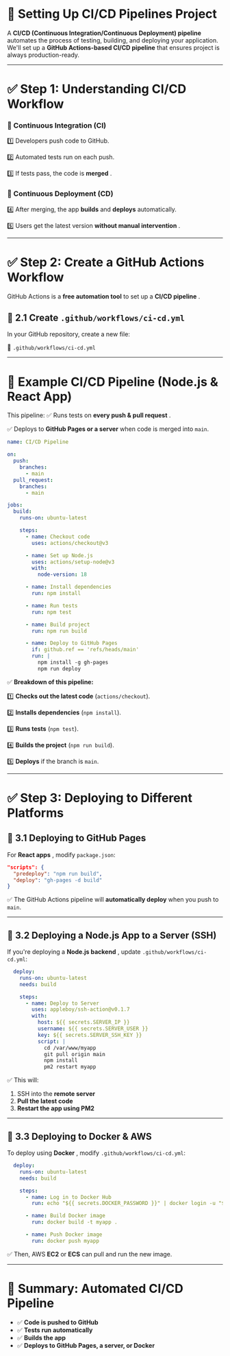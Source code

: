 # **🚀 Setting Up CI/CD Pipelines  Project**

A **CI/CD (Continuous Integration/Continuous Deployment) pipeline** automates the process of testing, building, and deploying your application. We'll set up a **GitHub Actions-based CI/CD pipeline** that ensures project is always production-ready.

---

# **✅ Step 1: Understanding CI/CD Workflow**

### **🔹 Continuous Integration (CI)**

1️⃣ Developers push code to GitHub.

2️⃣ Automated tests run on each push.

3️⃣ If tests pass, the code is  **merged** .

### **🔹 Continuous Deployment (CD)**

4️⃣ After merging, the app **builds** and **deploys** automatically.

5️⃣ Users get the latest version  **without manual intervention** .

---

# **✅ Step 2: Create a GitHub Actions Workflow**

GitHub Actions is a **free automation tool** to set up a  **CI/CD pipeline** .

## **📌 2.1 Create `.github/workflows/ci-cd.yml`**

In your GitHub repository, create a new file:

📁 `.github/workflows/ci-cd.yml`

---

# **🚀 Example CI/CD Pipeline (Node.js & React App)**

This pipeline:
✅ Runs tests on  **every push & pull request** .

✅ Deploys to **GitHub Pages or a server** when code is merged into `main`.

```yaml
name: CI/CD Pipeline

on:
  push:
    branches:
      - main
  pull_request:
    branches:
      - main

jobs:
  build:
    runs-on: ubuntu-latest

    steps:
      - name: Checkout code
        uses: actions/checkout@v3

      - name: Set up Node.js
        uses: actions/setup-node@v3
        with:
          node-version: 18

      - name: Install dependencies
        run: npm install

      - name: Run tests
        run: npm test

      - name: Build project
        run: npm run build

      - name: Deploy to GitHub Pages
        if: github.ref == 'refs/heads/main'
        run: |
          npm install -g gh-pages
          npm run deploy
```

✅ **Breakdown of this pipeline:**

1️⃣ **Checks out the latest code** (`actions/checkout`).

2️⃣ **Installs dependencies** (`npm install`).

3️⃣ **Runs tests** (`npm test`).

4️⃣ **Builds the project** (`npm run build`).

5️⃣ **Deploys** if the branch is `main`.

---

# **✅ Step 3: Deploying to Different Platforms**

## **📌 3.1 Deploying to GitHub Pages**

For  **React apps** , modify `package.json`:

```json
"scripts": {
  "predeploy": "npm run build",
  "deploy": "gh-pages -d build"
}
```

✅ The GitHub Actions pipeline will **automatically deploy** when you push to `main`.

---

## **📌 3.2 Deploying a Node.js App to a Server (SSH)**

If you're deploying a  **Node.js backend** , update `.github/workflows/ci-cd.yml`:

```yaml
  deploy:
    runs-on: ubuntu-latest
    needs: build

    steps:
      - name: Deploy to Server
        uses: appleboy/ssh-action@v0.1.7
        with:
          host: ${{ secrets.SERVER_IP }}
          username: ${{ secrets.SERVER_USER }}
          key: ${{ secrets.SERVER_SSH_KEY }}
          script: |
            cd /var/www/myapp
            git pull origin main
            npm install
            pm2 restart myapp
```

✅ This will:

1. SSH into the **remote server**
2. **Pull the latest code**
3. **Restart the app using PM2**

---

## **📌 3.3 Deploying to Docker & AWS**

To deploy using  **Docker** , modify `.github/workflows/ci-cd.yml`:

```yaml
  deploy:
    runs-on: ubuntu-latest
    needs: build

    steps:
      - name: Log in to Docker Hub
        run: echo "${{ secrets.DOCKER_PASSWORD }}" | docker login -u "${{ secrets.DOCKER_USERNAME }}" --password-stdin

      - name: Build Docker image
        run: docker build -t myapp .

      - name: Push Docker image
        run: docker push myapp
```

✅ Then, AWS **EC2** or **ECS** can pull and run the new image.

---

# **🚀 Summary: Automated CI/CD Pipeline**

* ✅ **Code is pushed to GitHub**
* ✅ **Tests run automatically**
* ✅ **Builds the app**
* ✅ **Deploys to GitHub Pages, a server, or Docker**
